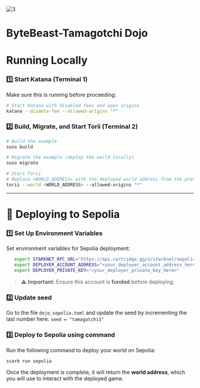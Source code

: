 ![3](https://github.com/user-attachments/assets/e30e3a5e-7b10-4295-9c44-a7c0d5782d58)

# ByteBeast-Tamagotchi Dojo 
# Running Locally  

### 1️⃣ Start Katana (Terminal 1)  
Make sure this is running before proceeding:  

```bash
# Start Katana with disabled fees and open origins
katana --disable-fee --allowed-origins "*"
```

### 2️⃣ Build, Migrate, and Start Torii (Terminal 2)  

```bash
# Build the example
sozo build

# Migrate the example (deploy the world locally)
sozo migrate

# Start Torii
# Replace <WORLD_ADDRESS> with the deployed world address from the previous step
torii --world <WORLD_ADDRESS> --allowed-origins "*"
```

---

# 🚀 Deploying to Sepolia  

### 1️⃣ Set Up Environment Variables  

Set environment variables for Sepolia deployment:  
   ```bash
      export STARKNET_RPC_URL="https://api.cartridge.gg/x/starknet/sepolia"
      export DEPLOYER_ACCOUNT_ADDRESS="<your_deployer_account_address_here>"
      export DEPLOYER_PRIVATE_KEY="<your_deployer_private_key_here>"
   ```

> ⚠️ **Important:** Ensure this account is **funded** before deploying.  

### 2️⃣ Update seed

Go to the file `dojo_sepolia.toml` and update the seed by incrementing the last number here: `seed = "tamagotchi1"`

### 3️⃣ Deploy to Sepolia using command

Run the following command to deploy your world on Sepolia:  

```bash
scarb run sepolia
```
Once the deployment is complete, it will return the **world address**, which you will use to interact with the deployed game.  

